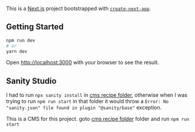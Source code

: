 This is a [Next.js](https://nextjs.org/) project bootstrapped with [`create-next-app`](https://github.com/vercel/next.js/tree/canary/packages/create-next-app).

## Getting Started

```bash
npm run dev
# or
yarn dev
```

Open [http://localhost:3000](http://localhost:3000) with your browser to see the result.

## Sanity Studio
I had to run `npx sanity install` in [cms recipe folder](./recipe), otherwise when I was trying to run `npm run start` in that folder it would throw a `Error: No "sanity.json" file found in plugin "@sanity/base"` exception.

This is a CMS for this project.
goto [cms recipe folder](./recipe) folder and run `npm run start`  
